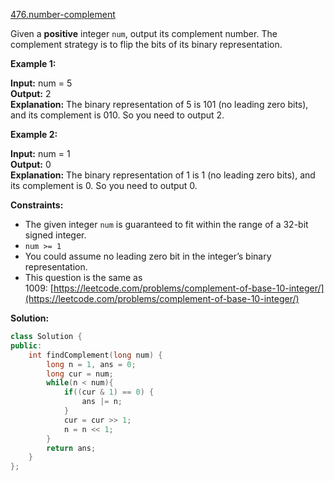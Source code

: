 [476.number-complement](https://leetcode.com/problems/number-complement/)  

Given a **positive** integer `num`, output its complement number. The complement strategy is to flip the bits of its binary representation.

**Example 1:**

  
**Input:** num = 5  
**Output:** 2  
**Explanation:** The binary representation of 5 is 101 (no leading zero bits), and its complement is 010. So you need to output 2.  

**Example 2:**

  
**Input:** num = 1  
**Output:** 0  
**Explanation:** The binary representation of 1 is 1 (no leading zero bits), and its complement is 0. So you need to output 0.  

**Constraints:**

*   The given integer `num` is guaranteed to fit within the range of a 32-bit signed integer.
*   `num >= 1`
*   You could assume no leading zero bit in the integer’s binary representation.
*   This question is the same as 1009: [https://leetcode.com/problems/complement-of-base-10-integer/](https://leetcode.com/problems/complement-of-base-10-integer/)  



**Solution:**  

```cpp
class Solution {
public:
    int findComplement(long num) {
        long n = 1, ans = 0;
        long cur = num;
        while(n < num){
            if((cur & 1) == 0) {
                ans |= n;
            }
            cur = cur >> 1;
            n = n << 1;
        }
        return ans;
    }
};
```
      